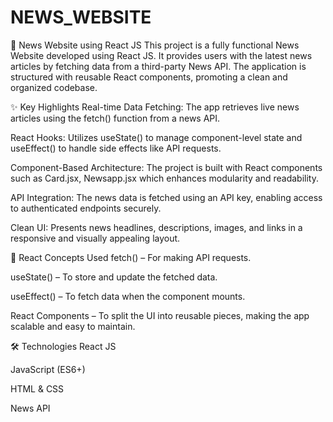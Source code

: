 # NEWS_WEBSITE
📰 News Website using React JS
This project is a fully functional News Website developed using React JS. It provides users with the latest news articles by fetching data from a third-party News API. The application is structured with reusable React components, promoting a clean and organized codebase.

✨ Key Highlights
Real-time Data Fetching: The app retrieves live news articles using the fetch() function from a news API.

React Hooks: Utilizes useState() to manage component-level state and useEffect() to handle side effects like API requests.

Component-Based Architecture: The project is built with React components such as Card.jsx, Newsapp.jsx which enhances modularity and readability.

API Integration: The news data is fetched using an API key, enabling access to authenticated endpoints securely.

Clean UI: Presents news headlines, descriptions, images, and links in a responsive and visually appealing layout.

🧠 React Concepts Used
fetch() – For making API requests.

useState() – To store and update the fetched data.

useEffect() – To fetch data when the component mounts.

React Components – To split the UI into reusable pieces, making the app scalable and easy to maintain.

🛠 Technologies
React JS

JavaScript (ES6+)

HTML & CSS

News API
